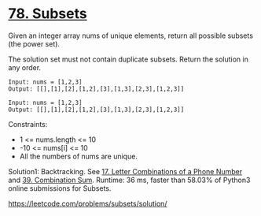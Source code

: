 # [78. Subsets](https://leetcode.com/problems/subsets/)

Given an integer array nums of unique elements, return all possible subsets (the power set).

The solution set must not contain duplicate subsets. Return the solution in any order.

```
Input: nums = [1,2,3]
Output: [[],[1],[2],[1,2],[3],[1,3],[2,3],[1,2,3]]

Input: nums = [1,2,3]
Output: [[],[1],[2],[1,2],[3],[1,3],[2,3],[1,2,3]]
```

Constraints:

- 1 <= nums.length <= 10
- -10 <= nums[i] <= 10
- All the numbers of nums are unique.

Solution1: Backtracking. See [17. Letter Combinations of a Phone Number](https://leetcode.com/problems/letter-combinations-of-a-phone-number/) and [39. Combination Sum](https://leetcode.com/problems/combination-sum/). Runtime: 36 ms, faster than 58.03% of Python3 online submissions for Subsets.

https://leetcode.com/problems/subsets/solution/

